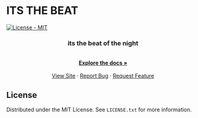 # ITS THE BEAT
<a href="#license"><img src="https://img.shields.io/badge/License-MIT-2ea44f" alt="License - MIT"></a>
<div align="center">
  <p align="center">
    <h3>its the beat of the night</h3>
    <br />
    <a href="https://github.com/undefined/ITS THE BEAT"><strong>Explore the docs »</strong></a>
    <br />
    <br />
    <a href="https://github.com/undefined/ITS THE BEAT">View Site</a>
    ·
    <a href="https://github.com/undefined/ITS THE BEAT/issues">Report Bug</a>
    ·
    <a href="https://github.com/undefined/ITS THE BEAT/issues">Request Feature</a>
  </p>
</div>

## License
Distributed under the MIT License. See `LICENSE.txt` for more information.